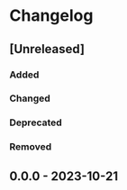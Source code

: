 # Changelog

## [Unreleased]

### Added

### Changed

### Deprecated

### Removed

## 0.0.0 - 2023-10-21

